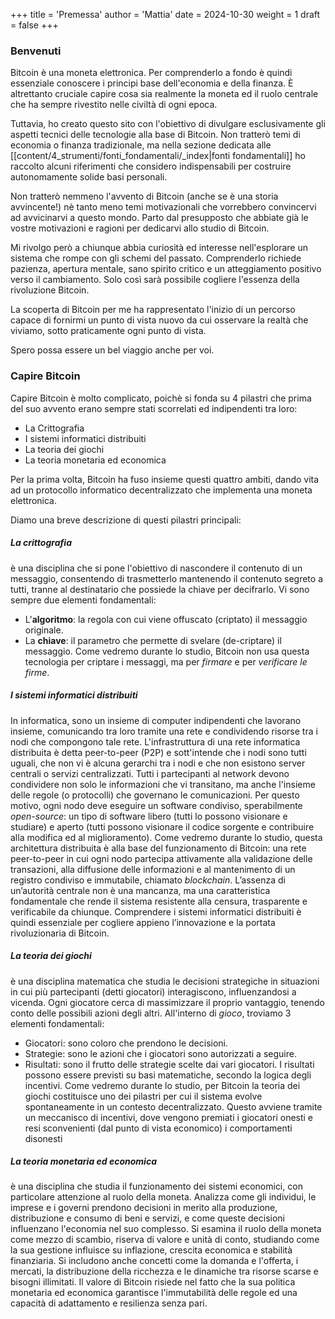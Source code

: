 +++
title = 'Premessa'
author = 'Mattia'
date = 2024-10-30
weight = 1
draft = false
+++
### Benvenuti

Bitcoin è una moneta elettronica. Per comprenderlo a fondo è quindi essenziale conoscere i principi base dell'economia e della finanza. È altrettanto cruciale capire cosa sia realmente la moneta ed il ruolo centrale che ha sempre rivestito nelle civiltà di ogni epoca.

Tuttavia, ho creato questo sito con l'obiettivo di divulgare esclusivamente gli aspetti tecnici delle tecnologie alla base di Bitcoin. Non tratterò temi di economia o finanza tradizionale, ma nella sezione dedicata alle [[content/4_strumenti/fonti_fondamentali/_index|fonti fondamentali]] ho raccolto alcuni riferimenti che considero indispensabili per costruire autonomamente solide basi personali.

Non tratterò nemmeno l'avvento di Bitcoin (anche se è una storia avvincente!) nè tanto meno temi motivazionali che vorrebbero convincervi ad avvicinarvi a questo mondo. Parto dal presupposto che abbiate già le vostre motivazioni e ragioni per dedicarvi allo studio di Bitcoin.

Mi rivolgo però a chiunque abbia curiosità ed interesse nell'esplorare un sistema che rompe con gli schemi del passato. Comprenderlo richiede pazienza, apertura mentale, sano spirito critico e un atteggiamento positivo verso il cambiamento. Solo così sarà possibile cogliere l'essenza della rivoluzione Bitcoin.

La scoperta di Bitcoin per me ha rappresentato l'inizio di un percorso capace di fornirmi un punto di vista nuovo da cui osservare la realtà che viviamo, sotto praticamente ogni punto di vista.

Spero possa essere un bel viaggio anche per voi.

### Capire Bitcoin

Capire Bitcoin è molto complicato, poichè si fonda su 4 pilastri che prima del suo avvento erano sempre stati scorrelati ed indipendenti tra loro:
- La Crittografia
- I sistemi informatici distribuiti
- La teoria dei giochi
- La teoria monetaria ed economica

Per la prima volta, Bitcoin ha fuso insieme questi quattro ambiti, dando vita ad un protocollo informatico decentralizzato che implementa una moneta elettronica.

Diamo una breve descrizione di questi pilastri principali:

##### La crittografia
è una disciplina che si pone l'obiettivo di nascondere il contenuto di un messaggio, consentendo di trasmetterlo mantenendo il contenuto segreto a tutti, tranne al destinatario che possiede la chiave per decifrarlo.
Vi sono sempre due elementi fondamentali:
- L'**algoritmo**: la regola con cui viene offuscato (criptato) il messaggio originale.
- La **chiave**: il parametro che permette di svelare (de-criptare) il messaggio.
Come vedremo durante lo studio, Bitcoin non usa questa tecnologia per criptare i messaggi, ma per *firmare* e per *verificare le firme*.

##### I sistemi informatici distribuiti
In informatica, sono un insieme di computer indipendenti che lavorano insieme, comunicando tra loro tramite una rete e condividendo risorse tra i nodi che compongono tale rete. L'infrastruttura di una rete informatica distribuita è detta peer-to-peer (P2P) e sott'intende che i nodi sono tutti uguali, che non vi è alcuna gerarchi tra i nodi e che non esistono server centrali o servizi centralizzati.
Tutti i partecipanti al network devono condividere non solo le informazioni che vi transitano, ma anche l'insieme delle regole (o protocolli) che governano le comunicazioni. Per questo motivo, ogni nodo deve eseguire un software condiviso, sperabilmente *open-source*: un tipo di software libero (tutti lo possono visionare e studiare) e aperto (tutti possono visionare il codice sorgente e contribuire alla modifica ed al miglioramento).
Come vedremo durante lo studio, questa architettura distribuita è alla base del funzionamento di Bitcoin: una rete peer-to-peer in cui ogni nodo partecipa attivamente alla validazione delle transazioni, alla diffusione delle informazioni e al mantenimento di un registro condiviso e immutabile, chiamato _blockchain_. L’assenza di un’autorità centrale non è una mancanza, ma una caratteristica fondamentale che rende il sistema resistente alla censura, trasparente e verificabile da chiunque. Comprendere i sistemi informatici distribuiti è quindi essenziale per cogliere appieno l’innovazione e la portata rivoluzionaria di Bitcoin.

##### La teoria dei giochi
è una disciplina matematica che studia le decisioni strategiche in situazioni in cui più partecipanti (detti giocatori) interagiscono, influenzandosi a vicenda. Ogni giocatore cerca di massimizzare il proprio vantaggio, tenendo conto delle possibili azioni degli altri.
All'interno di *gioco*, troviamo 3 elementi fondamentali:
- Giocatori: sono coloro che prendono le decisioni.
- Strategie: sono le azioni che i giocatori sono autorizzati a seguire.
- Risultati: sono il frutto delle strategie scelte dai vari giocatori. I risultati possono essere previsti su basi matematiche, secondo la logica degli incentivi.
Come vedremo durante lo studio, per Bitcoin la teoria dei giochi costituisce uno dei pilastri per cui il sistema evolve spontaneamente in un contesto decentralizzato. Questo avviene tramite un meccanisco di incentivi, dove vengono premiati i giocatori onesti e resi sconvenienti (dal punto di vista economico) i comportamenti disonesti

##### La teoria monetaria ed economica
è una disciplina che studia il funzionamento dei sistemi economici, con particolare attenzione al ruolo della moneta. Analizza come gli individui, le imprese e i governi prendono decisioni in merito alla produzione, distribuzione e consumo di beni e servizi, e come queste decisioni influenzano l'economia nel suo complesso.
Si esamina il ruolo della moneta come mezzo di scambio, riserva di valore e unità di conto, studiando come la sua gestione influisce su inflazione, crescita economica e stabilità finanziaria. Si includono anche concetti come la domanda e l'offerta, i mercati, la distribuzione della ricchezza e le dinamiche tra risorse scarse e bisogni illimitati.
Il valore di Bitcoin risiede nel fatto che la sua politica monetaria ed economica garantisce l'immutabilità delle regole ed una capacità di adattamento e resilienza senza pari.


